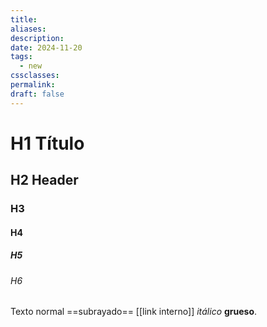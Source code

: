 ```yaml
---
title: 
aliases: 
description: 
date: 2024-11-20
tags:
  - new
cssclasses: 
permalink: 
draft: false
---
```



# H1 Título
## H2 Header
### H3
#### H4 
##### H5
###### H6

Texto normal ==subrayado== [[link interno]] _itálico_ **grueso**.